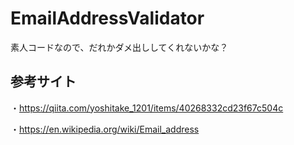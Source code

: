 # EmailAddressValidator

素人コードなので、だれかダメ出ししてくれないかな？

## 参考サイト

・https://qiita.com/yoshitake_1201/items/40268332cd23f67c504c

・https://en.wikipedia.org/wiki/Email_address

